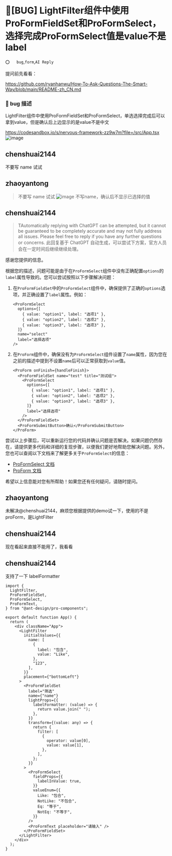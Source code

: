 # 🐛[BUG] LightFilter组件中使用ProFormFieldSet和ProFormSelect，选择完成ProFormSelect值是value不是label

`⭕️   bug`,`form`,`AI Reply`

提问前先看看：

https://github.com/ryanhanwu/How-To-Ask-Questions-The-Smart-Way/blob/main/README-zh_CN.md

### 🐛 bug 描述

LightFilter组件中使用ProFormFieldSet和ProFormSelect，单选选择完成后可以拿到value，但是确认后上边显示的是value不是中文

https://codesandbox.io/s/nervous-framework-zz9w7m?file=/src/App.tsx
![image](https://github.com/ant-design/pro-components/assets/45806455/ee41b346-0623-4741-a83d-c995be49da4a)

## chenshuai2144

不要写 name 试试

## zhaoyantong

> 不要写 name 试试
> ![image](https://github.com/ant-design/pro-components/assets/45806455/c7e3d023-fa84-454a-bf6a-ca43993d0d56)
> 不写name，确认后不显示已选择的值

## chenshuai2144

> TAutomatically replying with ChatGPT can be attempted, but it cannot be guaranteed to be completely accurate and may not fully address all issues. Please feel free to reply if you have any further questions or concerns.
> 此回复基于 ChatGPT 自动生成，可以尝试下方案，官方人员会在一定时间后继续继续处理。

感谢您提供的信息。

根据您的描述，问题可能是由于在`ProFormSelect`组件中没有正确配置`options`的`label`属性导致的。您可以尝试按照以下步骤解决问题：

1. 在`ProFormFieldSet`中的`ProFormSelect`组件中，确保提供了正确的`options`选项，并正确设置了`label`属性。例如：

   ```tsx
   <ProFormSelect
     options={[
       { value: "option1", label: "选项1" },
       { value: "option2", label: "选项2" },
       { value: "option3", label: "选项3" },
     ]}
     name="select"
     label="选择选项"
   />
   ```

2. 在`ProForm`组件中，确保没有为`ProFormSelect`组件设置了`name`属性，因为您在之前的描述中提到不设置`name`后可以正常获取到`value`值。

   ```tsx
   <ProForm onFinish={handleFinish}>
     <ProFormFieldSet name="test" title="测试组">
       <ProFormSelect
         options={[
           { value: "option1", label: "选项1" },
           { value: "option2", label: "选项2" },
           { value: "option3", label: "选项3" },
         ]}
         label="选择选项"
       />
     </ProFormFieldSet>
     <ProFormSubmitButton>确认</ProFormSubmitButton>
   </ProForm>
   ```

尝试以上步骤后，可以重新运行您的代码并确认问题是否解决。如果问题仍然存在，请提供更多代码和详细的复现步骤，以便我们更好地帮助您解决问题。另外，您也可以查阅以下文档来了解更多关于`ProFormSelect`的信息：

- [ProFormSelect 文档](https://procomponents.ant.design/components/form#proformselect)
- [ProForm 文档](https://procomponents.ant.design/components/form#proform)

希望以上信息能对您有所帮助！如果您还有任何疑问，请随时提问。

## zhaoyantong

未解决@chenshuai2144，麻烦您根据提供的demo试一下，使用的不是proForm，是LightFilter

## chenshuai2144

现在看起来直接不能用了，我看看

## chenshuai2144

支持了一下 labelFormatter

```tsx
import {
  LightFilter,
  ProFormFieldSet,
  ProFormSelect,
  ProFormText,
} from "@ant-design/pro-components";

export default function App() {
  return (
    <div className="App">
      <LightFilter
        initialValues={{
          name: [
            {
              label: "包含",
              value: "Like",
            },
            "123",
          ],
        }}
        placement={"bottomLeft"}
      >
        <ProFormFieldSet
          label="筛选"
          name={"name"}
          lightProps={{
            labelFormatter: (value) => {
              return value.join(" ");
            },
          }}
          transform={(value: any) => {
            return {
              filter: [
                {
                  operator: value[0],
                  value: value[1],
                },
              ],
            };
          }}
        >
          <ProFormSelect
            fieldProps={{
              labelInValue: true,
            }}
            valueEnum={{
              Like: "包合",
              NotLike: "不包合",
              Eq: "等于",
              NotEq: "不等于",
            }}
          />
          <ProFormText placeholder="请输入" />
        </ProFormFieldSet>
      </LightFilter>
    </div>
  );
}
```
